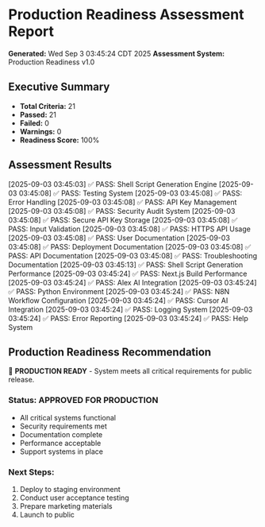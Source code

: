 # Production Readiness Assessment Report

**Generated:** Wed Sep  3 03:45:24 CDT 2025
**Assessment System:** Production Readiness v1.0

## Executive Summary

- **Total Criteria:** 21
- **Passed:** 21
- **Failed:** 0
- **Warnings:** 0
- **Readiness Score:** 100%

## Assessment Results

[2025-09-03 03:45:03] ✅ PASS: Shell Script Generation Engine
[2025-09-03 03:45:08] ✅ PASS: Testing System
[2025-09-03 03:45:08] ✅ PASS: Error Handling
[2025-09-03 03:45:08] ✅ PASS: API Key Management
[2025-09-03 03:45:08] ✅ PASS: Security Audit System
[2025-09-03 03:45:08] ✅ PASS: Secure API Key Storage
[2025-09-03 03:45:08] ✅ PASS: Input Validation
[2025-09-03 03:45:08] ✅ PASS: HTTPS API Usage
[2025-09-03 03:45:08] ✅ PASS: User Documentation
[2025-09-03 03:45:08] ✅ PASS: Deployment Documentation
[2025-09-03 03:45:08] ✅ PASS: API Documentation
[2025-09-03 03:45:08] ✅ PASS: Troubleshooting Documentation
[2025-09-03 03:45:13] ✅ PASS: Shell Script Generation Performance
[2025-09-03 03:45:24] ✅ PASS: Next.js Build Performance
[2025-09-03 03:45:24] ✅ PASS: Alex AI Integration
[2025-09-03 03:45:24] ✅ PASS: Python Environment
[2025-09-03 03:45:24] ✅ PASS: N8N Workflow Configuration
[2025-09-03 03:45:24] ✅ PASS: Cursor AI Integration
[2025-09-03 03:45:24] ✅ PASS: Logging System
[2025-09-03 03:45:24] ✅ PASS: Error Reporting
[2025-09-03 03:45:24] ✅ PASS: Help System

## Production Readiness Recommendation

🎉 **PRODUCTION READY** - System meets all critical requirements for public release.

### Status: APPROVED FOR PRODUCTION
- All critical systems functional
- Security requirements met
- Documentation complete
- Performance acceptable
- Support systems in place

### Next Steps:
1. Deploy to staging environment
2. Conduct user acceptance testing
3. Prepare marketing materials
4. Launch to public
